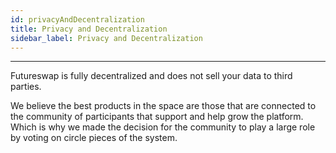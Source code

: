 ```yaml
---
id: privacyAndDecentralization
title: Privacy and Decentralization
sidebar_label: Privacy and Decentralization
---
```


---

Futureswap is fully decentralized and does not sell your data to third parties.

We believe the best products in the space are those that are connected to the community of participants that support and help grow the platform. Which is why we made the decision for the community to play a large role by voting on circle pieces of the system.